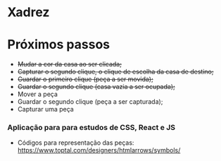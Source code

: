 Xadrez
===

# Próximos passos
- ~~Mudar a cor da casa ao ser clicada;~~
- ~~Capturar o segundo clique, o clique de escolha da casa de destino;~~
- ~~Guardar o primeiro clique (peça a ser movida);~~
- ~~Guardar o segundo clique (casa vazia a ser ocupada);~~
- Mover a peça
- Guardar o segundo clique (peça a ser capturada);
- Capturar uma peça


### Aplicação para para estudos de CSS, React e JS

- Códigos para representação das peças: https://www.toptal.com/designers/htmlarrows/symbols/
